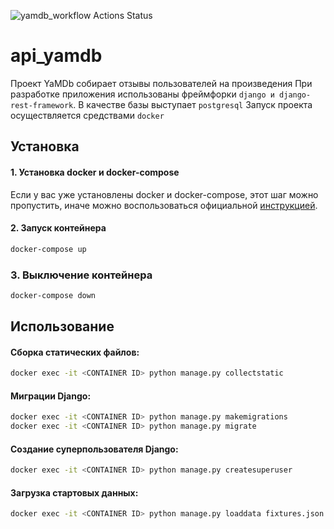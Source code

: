 ![yamdb_workflow Actions Status](https://github.com/crablind1/yamdb_final/workflows/yamdb_final%20workflow/badge.svg)


# api_yamdb
Проект YaMDb собирает отзывы пользователей на произведения
При разработке приложения использованы фреймфорки ```django и django-rest-framework```. В качестве базы выступает ```postgresql```
Запуск проекта осуществляется средствами ```docker```

## Установка

#### 1. Установка docker и docker-compose

Если у вас уже установлены docker и docker-compose, этот шаг можно пропустить, иначе можно воспользоваться официальной [инструкцией](https://docs.docker.com/engine/install/).

#### 2. Запуск контейнера
```bash
docker-compose up
```
### 3. Выключение контейнера
```bash
docker-compose down
```


## Использование
#### Сборка статических файлов:
```bash
docker exec -it <CONTAINER ID> python manage.py collectstatic
```

#### Миграции Django:
```bash
docker exec -it <CONTAINER ID> python manage.py makemigrations
docker exec -it <CONTAINER ID> python manage.py migrate
```

#### Создание суперпользователя Django:
```bash
docker exec -it <CONTAINER ID> python manage.py createsuperuser
```

#### Загрузка стартовых данных:
```bash
docker exec -it <CONTAINER ID> python manage.py loaddata fixtures.json
```

